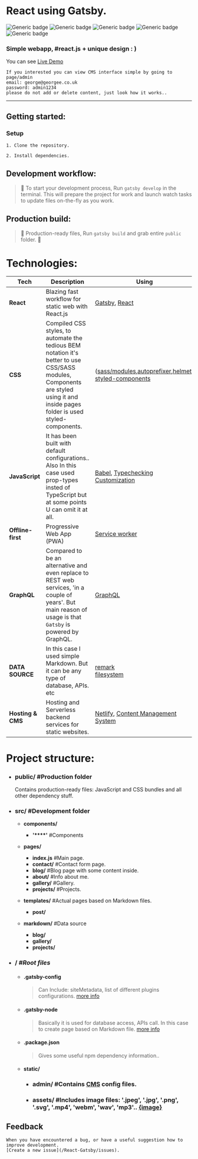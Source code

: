 # React using Gatsby.
![Generic badge](https://badgen.net/badge/SPA/React.js/blue) ![Generic badge](https://badgen.net/badge/sass/modules/blue) ![Generic badge](https://badgen.net/badge/style/styled-components/orange) ![Generic badge](https://badgen.net/badge/QL/GraphQL/f2a) ![Generic badge](https://badgen.net/badge/reusable-code/100/blue)

### Simple webapp, #react.js + unique design : )
You can see [Live Demo](https://kind-mestorf-5a2bc0.netlify.com)
```
If you interested you can view CMS interface simple by going to page/admin 
email: george@georgee.co.uk
password: admin1234
please do not add or delete content, just look how it works..
```
---
## Getting started:

### Setup

```
1. Clone the repository.
```

```
2. Install dependencies.
```

## Development workflow:

>🎉 To start your development process, Run `gatsby develop` in the terminal. This will prepare the project for work and launch watch tasks to update files on-the-fly as you work.

## Production build:

>👻 Production-ready files, Run `gatsby build` and grab entire `public` folder. 💜

# Technologies:
| **Tech** | **Description** |**Using** |
|----------|-------|----|
| **React** | Blazing fast workflow for static web with React.js | [Gatsby](https://www.gatsbyjs.org/), [React](https://reactjs.org/)
| **CSS**  | Compiled CSS styles, to automate the tedious BEM notation it's better to use CSS/SASS modules, Components are styled using it and inside pages folder is used styled-components.  | ([sass/modules](https://www.gatsbyjs.org/packages/gatsby-plugin-sass),[autoprefixer](https://github.com/postcss/autoprefixer),[helmet](https://www.gatsbyjs.org/packages/gatsby-plugin-react-helmet/)) [styled-components](https://www.styled-components.com/)
| **JavaScript** | It has been built with default configurations.. Also In this case used prop-types insted of TypeScript but at some points U can omit it at all. | [Babel](https://www.gatsbyjs.org/docs/babel/), [Typechecking](https://reactjs.org/docs/typechecking-with-proptypes.html) <br> [Customization](https://www.gatsbyjs.org/docs/customization/)
| **Offline-first** | Progressive Web App (PWA) | [Service worker](https://www.gatsbyjs.org/packages/gatsby-plugin-offline/)
| **GraphQL** | Compared to be an alternative and even replace to REST web services, 'in a couple of years'. But main reason of usage is that `Gatsby` is powered by GraphQL. | [GraphQL](https://graphql.org/)
| **DATA SOURCE** | In this case I used simple Markdown. But it can be any type of database, APIs. etc | [remark](https://www.gatsbyjs.org/packages/gatsby-transformer-remark) <br> [filesystem](https://www.gatsbyjs.org/packages/gatsby-source-filesystem/)
| **Hosting & CMS** |  Hosting and Serverless backend services for static websites. | [Netlify](https://www.netlify.com/), [Content Management System](https://www.netlifycms.org/)

# Project structure:
* ### public/ **#Production folder**

     Contains production-ready files: JavaScript and CSS bundles and all other dependency stuff.

* ### src/ **#Development folder**
    * **components/**
        * **'****'** #Components
  
    * **pages/**
        * **index.js** #Main page.
        * **contact/** #Contact form page.
        * **blog/** #Blog page with some content inside.
        * **about/**  #Info about me.
        * **gallery/** #Gallery.
        * **projects/** #Projects.
    * **templates/**  #Actual pages based on Markdown files.
        * **post/**
    * **markdown/** #Data source
        * **blog/**
        * **gallery/**
        * **projects/**


* ### / ***#Root files***

   - #### .gatsby-config
   
     >Can Include: siteMetadata, list of different plugins configurations. [more info](https://www.gatsbyjs.org/docs/gatsby-config/)

  - #### .gatsby-node

    > Basically it is used for database access, APIs call. In this case to create page based on Markdown file. [more info](https://www.gatsbyjs.org/docs/node-apis/)

  - #### .package.json

    > Gives some useful npm dependency information..

  - #### static/

     - ### admin/ #Contains [CMS](https://www.netlifycms.org/docs/add-to-your-site/) config files.
     - ### assets/   #Includes image files: '.jpeg', '.jpg', '.png', '.svg', '.mp4', 'webm', 'wav', 'mp3'..  [{image}](https://www.gatsbyjs.org/docs/adding-images-fonts-files/)

## Feedback

    When you have encountered a bug, or have a useful suggestion how to improve development.
    [Create a new issue](/React-Gatsby/issues).
